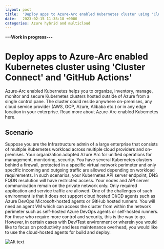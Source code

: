 ```yaml
---
layout: post
title:  "Deploy apps to Azure-Arc enabled Kubernetes cluster using 'Cluster Connect' and 'GitHub Actions'"
date:   2023-02-15 11:38:18 +0000
categories: Azure hybrid and multicloud
---
```

**---Work in progress---**

# Deploy apps to Azure-Arc enabled Kubernetes cluster using 'Cluster Connect' and 'GitHub Actions'

Azure-Arc enabled Kubernetes helps you to organize, inventory, manage, monitor and secure Kubernetes clusters hosted outside of Azure from a single control pane. The cluster could reside anywhere on-premises, any cloud service provider (AWS, GCP, Azure, Alibaba etc.) or in any edge location in your enterprise. Read more about Azure-Arc enabled Kubernetes here.  

## Scenario

Suppose you are the Infrastructure admin of a large enterprise that consists of multiple Kubernetes workload across multiple cloud providers and on-premises. Your organization adopted Azure Arc for unified operations for management, monitoring, security. You have several Kubernetes clusters behind a firewall, protected in a specific virtual network perimeter and only specific incoming and outgoing traffic are allowed depending on workload requirements. In such scenarios, your Kubernetes API server endpoint, DNS FQDN resolution will have restricted access. Your nodes and API server communication remain on the private network only. Only required application and service traffic are allowed. One of the challenges of such environment is that it does not support cloud hosted CI/CD agents such as Azure DevOps Microsoft-hosted agents or GitHub hosted runners. You will need an agent VM which can access the cluster from within the network perimeter such as self-hosted Azure DevOps agents or self-hosted runners. For those who require more control and security, this is the way to go. However, in certain cases with Dev/Test environment or wherein you would like to focus on productivity and less maintenance overhead, you would like to use the cloud-hosted agents for build and deploy.

![Alt text](/kloudxplore/images/githubaction-k8sarc-soln.png)